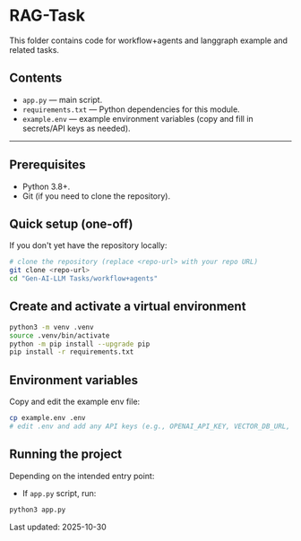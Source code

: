 # RAG-Task

This folder contains code for workflow+agents and langgraph example and related tasks.

## Contents
- `app.py` — main script.
- `requirements.txt` — Python dependencies for this module.
- `example.env` — example environment variables (copy and fill in secrets/API keys as needed).

---

## Prerequisites
- Python 3.8+.
- Git (if you need to clone the repository).

## Quick setup (one-off)
If you don't yet have the repository locally:

```bash
# clone the repository (replace <repo-url> with your repo URL)
git clone <repo-url>
cd "Gen-AI-LLM Tasks/workflow+agents"
```
## Create and activate a virtual environment

```bash
python3 -m venv .venv
source .venv/bin/activate
python -m pip install --upgrade pip
pip install -r requirements.txt
```

## Environment variables
Copy and edit the example env file:

```bash
cp example.env .env
# edit .env and add any API keys (e.g., OPENAI_API_KEY, VECTOR_DB_URL, etc.)
```

## Running the project
Depending on the intended entry point:

- If `app.py` script, run:

```bash
python3 app.py 
```

Last updated: 2025-10-30
